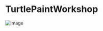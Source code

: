 # TurtlePaintWorkshop

![image](https://github.com/itava0/TurtlePaintWorkshop/assets/40846384/5fff666d-c2d7-4ae4-9f30-4c3ac0eaeda0)
